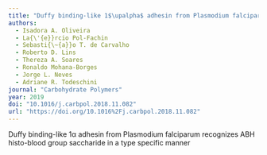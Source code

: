 ```yaml
---
title: "Duffy binding-like 1$\upalpha$ adhesin from Plasmodium falciparum recognizes ABH histo-blood group saccharide in a type specific manner"
authors:
  - Isadora A. Oliveira
  - La{\'{e}}rcio Pol-Fachin
  - Sebasti{\~{a}}o T. de Carvalho
  - Roberto D. Lins
  - Thereza A. Soares
  - Ronaldo Mohana-Borges
  - Jorge L. Neves
  - Adriane R. Todeschini
journal: "Carbohydrate Polymers"
year: 2019
doi: "10.1016/j.carbpol.2018.11.082"
url: "https://doi.org/10.1016%2Fj.carbpol.2018.11.082"
---
```


Duffy binding-like 1$\upalpha$ adhesin from Plasmodium falciparum recognizes ABH histo-blood group saccharide in a type specific manner
